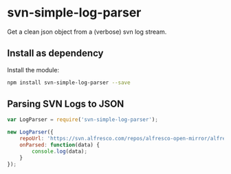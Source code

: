 # svn-simple-log-parser
Get a clean json object from a (verbose) svn log stream.

Install as dependency
---------------------

Install the module:
```bash
npm install svn-simple-log-parser --save
```

Parsing SVN Logs to JSON
----------------------------
```javascript
var LogParser = require('svn-simple-log-parser');

new LogParser({
    repoUrl: 'https://svn.alfresco.com/repos/alfresco-open-mirror/alfresco/HEAD',
    onParsed: function(data) {
        console.log(data);
    }
});
```
